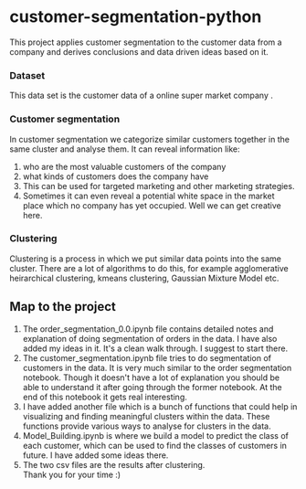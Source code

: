 # customer-segmentation-python
This project applies customer segmentation to the customer data from a company and derives conclusions and data driven ideas based on it.
### Dataset
This data set is the customer data of a online super market company .
### Customer segmentation
In customer segmentation we categorize similar customers together in the same cluster and analyse them. It can reveal information like: 
1) who are the most valuable customers of the company 
2) what kinds of customers does the company have
3) This can be used for targeted marketing and other marketing strategies.
4) Sometimes it can even reveal a potential white space in the market place which no company has yet occupied.
Well we can get creative here.
### Clustering
Clustering is a process in which we put similar data points into the same cluster. There are a lot of algorithms to do this, for example agglomerative heirarchical clustering, kmeans clustering, Gaussian Mixture Model etc.
## Map to the project
1) The order_segmentation_0.0.ipynb file contains detailed notes and explanation of doing segmentation of orders in the data. I have also added my ideas in it. It's a clean walk through. I suggest to start there.
2) The customer_segmentation.ipynb file tries to do segmentation of customers in the data. It is very much similar to the order segmentation notebook. Though it doesn't have a lot of explanation you should be able to understand it after going through the former notebook. At the end of this notebook it gets real interesting.
3) I have added another file which is a bunch of functions that could help in visualizing and finding meaningful clusters within the data. These functions provide various ways to analyse for clusters in the data.<br>
4) Model_Building.ipynb is where we build a model to predict the class of each customer, which can be used to find the classes of customers in future. I have added some ideas there.
5) The two csv files are the results after clustering.<br>
Thank you for your time :)

